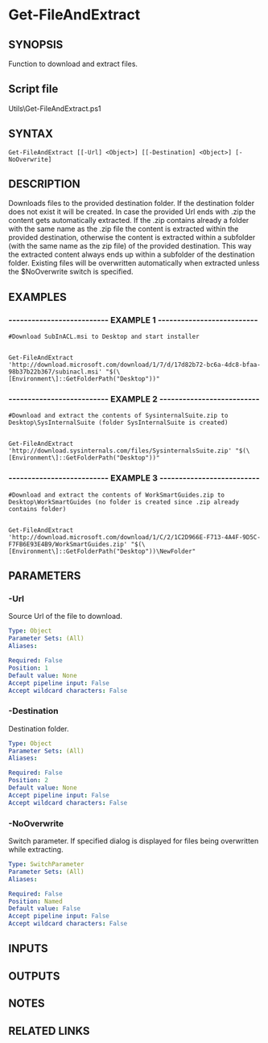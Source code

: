 # Get-FileAndExtract

## SYNOPSIS
Function to download and extract files.

## Script file
Utils\Get-FileAndExtract.ps1

## SYNTAX

```
Get-FileAndExtract [[-Url] <Object>] [[-Destination] <Object>] [-NoOverwrite]
```

## DESCRIPTION
Downloads files to the provided destination folder. 
      If the destination folder does not exist it will be created. 
      In case the provided Url ends with .zip the content gets automatically extracted.
      If the .zip contains already a folder with the same name as the .zip file the content is extracted within
      the provided destination, otherwise the content is extracted within a subfolder (with the same name as the
      zip file) of the provided destination. 
      This way the extracted content always ends up within a subfolder of the destination folder.
      Existing files will be overwritten automatically when extracted unless the $NoOverwrite switch is specified.

## EXAMPLES

### -------------------------- EXAMPLE 1 --------------------------
```
#Download SubInACL.msi to Desktop and start installer


Get-FileAndExtract 'http://download.microsoft.com/download/1/7/d/17d82b72-bc6a-4dc8-bfaa-98b37b22b367/subinacl.msi' "$(\[Environment\]::GetFolderPath("Desktop"))"
```
### -------------------------- EXAMPLE 2 --------------------------
```
#Download and extract the contents of SysinternalSuite.zip to Desktop\SysInternalSuite (folder SysInternalSuite is created)


Get-FileAndExtract 'http://download.sysinternals.com/files/SysinternalsSuite.zip' "$(\[Environment\]::GetFolderPath("Desktop"))"
```
### -------------------------- EXAMPLE 3 --------------------------
```
#Download and extract the contents of WorkSmartGuides.zip to Desktop\WorkSmartGuides (no folder is created since .zip already contains folder)


Get-FileAndExtract 'http://download.microsoft.com/download/1/C/2/1C2D966E-F713-4A4F-9D5C-F7FB6E93E4B9/WorkSmartGuides.zip' "$(\[Environment\]::GetFolderPath("Desktop"))\NewFolder"
```
## PARAMETERS

### -Url
Source Url of the file to download.

```yaml
Type: Object
Parameter Sets: (All)
Aliases: 

Required: False
Position: 1
Default value: None
Accept pipeline input: False
Accept wildcard characters: False
```

### -Destination
Destination folder.

```yaml
Type: Object
Parameter Sets: (All)
Aliases: 

Required: False
Position: 2
Default value: None
Accept pipeline input: False
Accept wildcard characters: False
```

### -NoOverwrite
Switch parameter.
If specified dialog is displayed for files being overwritten while extracting.

```yaml
Type: SwitchParameter
Parameter Sets: (All)
Aliases: 

Required: False
Position: Named
Default value: False
Accept pipeline input: False
Accept wildcard characters: False
```

## INPUTS

## OUTPUTS

## NOTES

## RELATED LINKS










